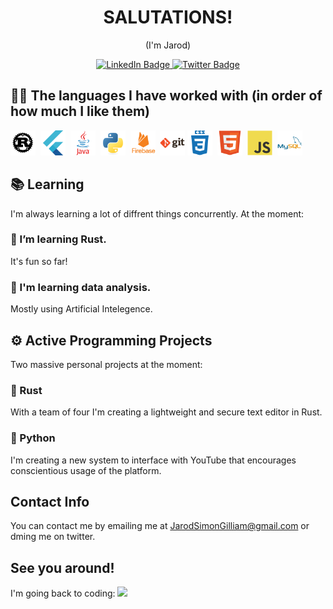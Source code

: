 <div align="center">
  <h1>SALUTATIONS!</h1>
  <a syle="color:red;">(I'm Jarod)</a>
  <p></p>
</div>
<div id="badges" align="center">
  <a href="https://www.linkedin.com/in/jarod-gilliam-333515189/">
    <img src="https://img.shields.io/badge/LinkedIn-blue?style=for-the-badge&logo=linkedin&logoColor=white" alt="LinkedIn Badge"/>
  </a>
  <a href="https://twitter.com/JarodSGilliam">
    <img src="https://img.shields.io/badge/Twitter-blue?style=for-the-badge&logo=twitter&logoColor=white" alt="Twitter Badge"/>
  </a>
</div>

<div>
  <h2>👨‍💻 The languages I have worked with (in order of how much I like them) </h2>
  <img src="https://github.com/devicons/devicon/blob/master/icons/rust/rust-plain.svg" title="Rust" alt="Rust" width="40" height="40"/>&nbsp;
  <img src="https://github.com/devicons/devicon/blob/master/icons/flutter/flutter-original.svg" title="Flutter" alt="Flutter" width="40" height="40"/>&nbsp;
  <img src="https://github.com/devicons/devicon/blob/master/icons/java/java-original-wordmark.svg" title="Java" alt="Java" width="40" height="40"/>&nbsp;
  <img src="https://github.com/devicons/devicon/blob/master/icons/python/python-original.svg" title="Python" alt="Python" width="40" height="40"/>&nbsp;
  <img src="https://github.com/devicons/devicon/blob/master/icons/firebase/firebase-plain-wordmark.svg" title="Firebase" alt="Firebase" width="40" height="40"/>&nbsp;
  <img src="https://github.com/devicons/devicon/blob/master/icons/git/git-original-wordmark.svg" title="Git" **alt="Git" width="40" height="40"/>
  <img src="https://github.com/devicons/devicon/blob/master/icons/css3/css3-plain-wordmark.svg"  title="CSS3" alt="CSS" width="40" height="40"/>&nbsp;
  <img src="https://github.com/devicons/devicon/blob/master/icons/html5/html5-original.svg" title="HTML5" alt="HTML" width="40" height="40"/>&nbsp;
  <img src="https://github.com/devicons/devicon/blob/master/icons/javascript/javascript-original.svg" title="JavaScript" alt="JavaScript" width="40" height="40"/>&nbsp;
  <img src="https://github.com/devicons/devicon/blob/master/icons/mysql/mysql-original-wordmark.svg" title="MySQL"  alt="MySQL" width="40" height="40"/>&nbsp;
</div>

<h2>📚 Learning</h2>
  <p>I'm always learning a lot of diffrent things concurrently. At the moment:</p>
<h3>🦀 I’m learning Rust.</h3>
<p>It's fun so far!</p>
<!-- <p>You can watch that process as it happens here:</p> -->
<h3>🤖 I'm learning data analysis.</h3>
<p>Mostly using Artificial Intelegence.</p>
<p></p>

<h2> ⚙ Active Programming Projects</h2>
<p>Two massive personal projects at the moment:</p>
<h3>🦀 Rust</h3>
<p>With a team of four I'm creating a lightweight and secure text editor in Rust.</p>
<h3>🐍 Python</h3>
<p>I'm creating a new system to interface with YouTube that encourages conscientious usage of the platform.</p>

## Contact Info
You can contact me by emailing me at JarodSimonGilliam@gmail.com or dming me on twitter.

<h2>See you around!</h2>
I'm going back to coding:
<img src="https://media1.giphy.com/media/3oKIPnAiaMCws8nOsE/giphy.gif?cid=ecf05e47j4tqb8ieax523f8u3pci1u6gusuhq2adpvbm62vx&rid=giphy.gif&ct=g" width="150"/>
<!-- 
### :fire: My Stats :
https://github-readme-streak-stats.herokuapp.com/?user=your-github-username
 -->

<!--
Here are some ideas to get you started:

- 🔭 I’m currently working on ...
- 👯 I’m looking to collaborate on ...
- 🤔 I’m looking for help with ...
- 💬 Ask me about ...
- 📫 How to reach me: ...
- 😄 Pronouns: ...
- ⚡ Fun fact: ...
-->
